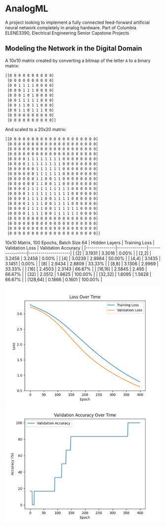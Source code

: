 # AnalogML
A project looking to implement a fully connected feed-forward artificial neural network completely in analog hardware. Part of Columbia ELENE3390, Electrical Engineering Senior Capstone Projects

## Modeling the Network in the Digital Domain


A 10x10 matrix created by converting a bitmap of the letter `A` to a binary matrix:
```
[[0 0 0 0 0 0 0 0 0 0]
 [0 0 0 0 0 0 0 0 0 0]
 [0 0 1 1 1 1 0 0 0 0]
 [0 0 0 1 1 1 0 0 0 0]
 [0 0 0 1 0 1 0 0 0 0]
 [0 0 1 1 1 1 1 0 0 0]
 [0 0 1 1 0 1 1 0 0 0]
 [0 0 1 1 0 1 1 1 0 0]
 [0 0 0 0 0 0 0 0 0 0]
 [0 0 0 0 0 0 0 0 0 0]]
```

And scaled to a 20x20 matrix:
```
[[0 0 0 0 0 0 0 0 0 0 0 0 0 0 0 0 0 0 0 0]
 [0 0 0 0 0 0 0 0 0 0 0 0 0 0 0 0 0 0 0 0]
 [0 0 0 0 0 0 0 0 0 0 0 0 0 0 0 0 0 0 0 0]
 [0 0 0 0 0 0 0 0 0 0 0 0 0 0 0 0 0 0 0 0]
 [0 0 0 0 1 1 1 1 1 1 1 1 0 0 0 0 0 0 0 0]
 [0 0 0 0 1 1 1 1 1 1 1 1 0 0 0 0 0 0 0 0]
 [0 0 0 0 0 0 1 1 1 1 1 1 0 0 0 0 0 0 0 0]
 [0 0 0 0 0 0 1 1 1 1 1 1 0 0 0 0 0 0 0 0]
 [0 0 0 0 0 0 1 1 0 0 1 1 0 0 0 0 0 0 0 0]
 [0 0 0 0 0 0 1 1 0 0 1 1 0 0 0 0 0 0 0 0]
 [0 0 0 0 1 1 1 1 1 1 1 1 1 1 0 0 0 0 0 0]
 [0 0 0 0 1 1 1 1 1 1 1 1 1 1 0 0 0 0 0 0]
 [0 0 0 0 1 1 1 1 0 0 1 1 1 1 0 0 0 0 0 0]
 [0 0 0 0 1 1 1 1 0 0 1 1 1 1 0 0 0 0 0 0]
 [0 0 0 0 1 1 1 1 0 0 1 1 1 1 1 1 0 0 0 0]
 [0 0 0 0 1 1 1 1 0 0 1 1 1 1 1 1 0 0 0 0]
 [0 0 0 0 0 0 0 0 0 0 0 0 0 0 0 0 0 0 0 0]
 [0 0 0 0 0 0 0 0 0 0 0 0 0 0 0 0 0 0 0 0]
 [0 0 0 0 0 0 0 0 0 0 0 0 0 0 0 0 0 0 0 0]
 [0 0 0 0 0 0 0 0 0 0 0 0 0 0 0 0 0 0 0 0]]
```

10x10 Matrix, 100 Epochs, Batch Size 64
| Hidden Layers | Training Loss | Validation Loss | Validation Accuracy |
|---------------|---------------|-----------------|---------------------|
| [2]           | 3.1931        | 3.3016          | 0.00%               |
| [2,2]         | 3.2458        | 3.2458          | 0.00%               |
| [4]           | 3.0239        | 2.8984          | 50.00%              |
| [4,4]         | 3.1435        | 3.1451          | 0.00%               |
| [8]           | 2.9434        | 2.8809          | 33.33%              |
| [8,8]         | 3.1306        | 2.9969          | 33.33%              |
| [16]          | 2.4503        | 2.3143          | 66.67%              |
| [16,16]       | 2.5845        | 2.495           | 66.67%              |
| [32]          | 2.0512        | 1.8625          | 100.00%             |
| [32,32]       | 1.6095        | 1.5628          | 66.67%              |
| [128,64]      | 0.1866        | 0.1601          | 100.00%             |


![Loss for n=[32]](images/10_10_8_1_loss.png)
![Accuracy for n=[32]](images/10_10_8_1_accuracy.png)
